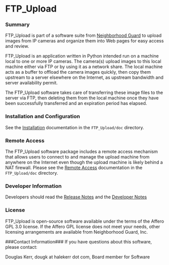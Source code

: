 # FTP_Upload #

### Summary ###

FTP_Upload is part of a software suite from 
[Neighborhood Guard](http://neighborhoodguard.org) 
to upload images from IP cameras and organize them into Web pages for 
easy access and review.

FTP_Upload is an application written in Python intended run on a machine
local to one or more IP cameras.  The camera(s) upload  images to this
local machine either via FTP or by using it as a network share. 
The local machine acts as a buffer to offload the camera images quickly,
then copy them upstream to a server elsewhere on the Internet, as
upstream bandwidth and server availability permit.

The FTP_Upload software takes care of transferring these image files to
the server via FTP, then deleting them from the local machine once they
have been successfully transferred and an expiration period has elapsed.

### Installation and Configuration ###
See the [Installation](FTP_Upload/doc/Installation.md)
documentation in the `FTP_Upload/doc` directory.

### Remote Access ###
The FTP_Upload software package includes a remote access mechanism that
allows users to connect to and manage
the upload machine from anywhere on the Internet
even though the upload machine is likely behind a NAT firewall.
Please see the [Remote Access](FTP_Upload/RemoteAccess.md)
documentation in the `FTP_Upload/doc` directory.

### Developer Information ###
Developers should read the [Release Notes](FTP_Upload/doc/ReleaseNotes.md)
and the [Developer Notes](FTP_Upload/doc/DeveloperNotes.md)

### License ###
FTP_Upload is open-source software available under the terms of the
Affero GPL 3.0 license.  If the Affero GPL license does not meet your
needs, other licensing arrangements are available from
Neighborhood Guard, Inc.

###Contact Information###
If you have questions about this software, please contact:

Douglas Kerr, dougk at halekerr dot com, Board member for Software
